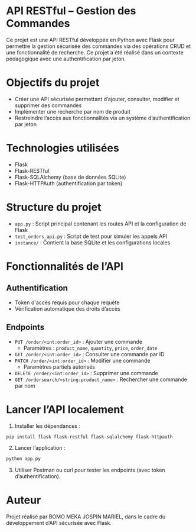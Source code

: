 # API RESTful – Gestion des Commandes

Ce projet est une API RESTful développée en Python avec Flask pour permettre la gestion sécurisée des commandes via des opérations CRUD et une fonctionnalité de recherche. Ce projet a été réalisé dans un contexte pédagogique avec une authentification par jeton.

# Objectifs du projet

- Créer une API sécurisée permettant d’ajouter, consulter, modifier et supprimer des commandes
- Implémenter une recherche par nom de produit
- Restreindre l’accès aux fonctionnalités via un système d’authentification par jeton

# Technologies utilisées

- Flask
- Flask-RESTful
- Flask-SQLAlchemy (base de données SQLite)
- Flask-HTTPAuth (authentification par token)

# Structure du projet

- `app.py` : Script principal contenant les routes API et la configuration de Flask
- `test_orders_api.py` : Script de test pour simuler les appels API
- `instance/` : Contient la base SQLite et les configurations locales

# Fonctionnalités de l’API

## Authentification

- Token d'accès requis pour chaque requête
- Vérification automatique des droits d’accès

## Endpoints

- `PUT /order/<int:order_id>` : Ajouter une commande
  - Paramètres : `product_name`, `quantity`, `price`, `order_date`
- `GET /order/<int:order_id>` : Consulter une commande par ID
- `PATCH /order/<int:order_id>` : Modifier une commande
  - Paramètres partiels autorisés
- `DELETE /order/<int:order_id>` : Supprimer une commande
- `GET /ordersearch/<string:product_name>` : Rechercher une commande par nom

# Lancer l’API localement

1. Installer les dépendances :

```bash
pip install flask flask-restful flask-sqlalchemy flask-httpauth
```

2. Lancer l’application :

```bash
python app.py
```

3. Utiliser Postman ou curl pour tester les endpoints (avec token d’authentification).

# Auteur

Projet réalisé par BOMO MEKA JOSPIN MARIEL, dans le cadre du développement d’API sécurisée avec Flask.
